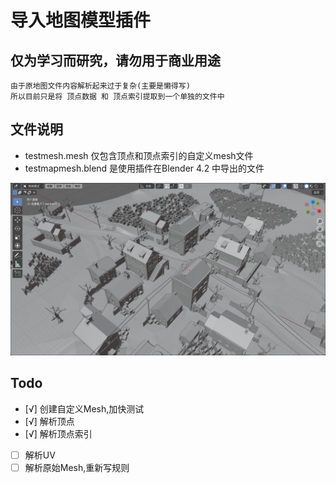 # 导入地图模型插件

## 仅为学习而研究，请勿用于商业用途

    由于原地图文件内容解析起来过于复杂(主要是懒得写)
    所以目前只是将 顶点数据 和 顶点索引提取到一个单独的文件中

## 文件说明
 - testmesh.mesh 仅包含顶点和顶点索引的自定义mesh文件
 - testmapmesh.blend 是使用插件在Blender 4.2 中导出的文件

![testmap.jpg](testmap.jpg)

## Todo
- [√] 创建自定义Mesh,加快测试
- [√] 解析顶点
- [√] 解析顶点索引
- [ ] 解析UV
- [ ] 解析原始Mesh,重新写规则